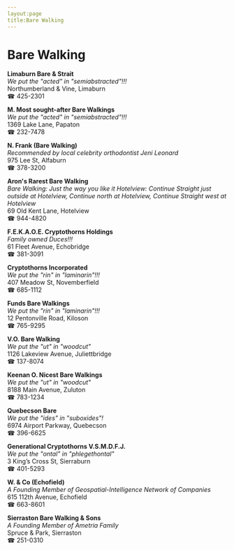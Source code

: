 ```yaml
---
layout:page
title:Bare Walking
---
```

# Bare Walking

**Limaburn Bare & Strait**  
_We put the "acted" in "semiabstracted"!!!_  
Northumberland & Vine, Limaburn  
☎ 425-2301



**M. Most sought-after Bare Walkings**  
_We put the "acted" in "semiabstracted"!!!_  
1369 Lake Lane, Papaton  
☎ 232-7478



**N. Frank (Bare Walking)**  
_Recommended by local celebrity orthodontist Jeni Leonard_  
975 Lee St, Alfaburn  
☎ 378-3200



**Aron's Rarest Bare Walking**  
_Bare Walking: Just the way you like it 
Hotelview: Continue Straight just outside at Hotelview, Continue north at Hotelview, Continue Straight west at Hotelview_  
69 Old Kent Lane, Hotelview  
☎ 944-4820



**F.E.K.A.O.E. Cryptothorns Holdings**  
_Family owned Duces!!!_  
61 Fleet Avenue, Echobridge  
☎ 381-3091



**Cryptothorns Incorporated**  
_We put the "rin" in "laminarin"!!!_  
407 Meadow St, Novemberfield  
☎ 685-1112



**Funds Bare Walkings**  
_We put the "rin" in "laminarin"!!!_  
12 Pentonville Road, Kiloson  
☎ 765-9295



**V.O. Bare Walking**  
_We put the "ut" in "woodcut"_  
1126 Lakeview Avenue, Juliettbridge  
☎ 137-8074



**Keenan O. Nicest Bare Walkings**  
_We put the "ut" in "woodcut"_  
8188 Main Avenue, Zuluton  
☎ 783-1234



**Quebecson Bare**  
_We put the "ides" in "suboxides"!_  
6974 Airport Parkway, Quebecson  
☎ 396-6625



**Generational Cryptothorns V.S.M.D.F.J.**  
_We put the "ontal" in "phlegethontal"_  
3 King’s Cross St, Sierraburn  
☎ 401-5293



**W. & Co (Echofield)**  
_A Founding Member of Geospatial-Intelligence Network of Companies_  
615 112th Avenue, Echofield  
☎ 663-8601



**Sierraston Bare Walking & Sons**  
_A Founding Member of Ametria Family_  
Spruce & Park, Sierraston  
☎ 251-0310



